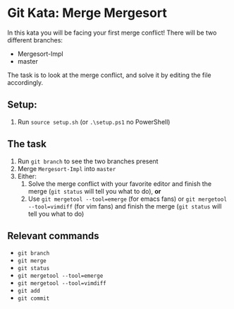 # Git Kata: Merge Mergesort
In this kata you will be facing your first merge conflict!
There will be two different branches:

* Mergesort-Impl
* master

The task is to look at the merge conflict, and solve it by editing the file accordingly.

## Setup:

1. Run `source setup.sh` (or `.\setup.ps1` no PowerShell)

## The task

1. Run `git branch` to see the two branches present
2. Merge `Mergesort-Impl` into `master`
3. Either:
   1. Solve the merge conflict with your favorite editor and finish the merge (`git status` will tell you what to do), **or**
   2. Use `git mergetool --tool=emerge` (for emacs fans) or `git mergetool --tool=vimdiff` (for vim fans) and finish the merge (`git status` will tell you what to do)

## Relevant commands
- `git branch`
- `git merge`
- `git status`
- `git mergetool --tool=emerge`
- `git mergetool --tool=vimdiff`
- `git add`
- `git commit`

